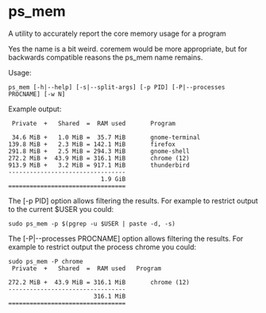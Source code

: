 ps_mem
======

A utility to accurately report the core memory usage for a program

Yes the name is a bit weird. coremem would be more appropriate,
but for backwards compatible reasons the ps_mem name remains.

Usage:

```
ps_mem [-h|--help] [-s|--split-args] [-p PID] [-P|--processes PROCNAME] [-w N]
```

Example output:

```
 Private  +   Shared  =  RAM used       Program

 34.6 MiB +   1.0 MiB =  35.7 MiB       gnome-terminal
139.8 MiB +   2.3 MiB = 142.1 MiB       firefox
291.8 MiB +   2.5 MiB = 294.3 MiB       gnome-shell
272.2 MiB +  43.9 MiB = 316.1 MiB       chrome (12)
913.9 MiB +   3.2 MiB = 917.1 MiB       thunderbird
---------------------------------
                          1.9 GiB
=================================
```

The [-p PID] option allows filtering the results.
For example to restrict output to the current $USER you could:

```
sudo ps_mem -p $(pgrep -u $USER | paste -d, -s)
```

The [-P|--processes PROCNAME] option allows filtering the results.
For example to restrict output the process chrome you could:

```
sudo ps_mem -P chrome
 Private  +   Shared  =  RAM used	Program

272.2 MiB +  43.9 MiB = 316.1 MiB       chrome (12)
---------------------------------
                        316.1 MiB
=================================

```
